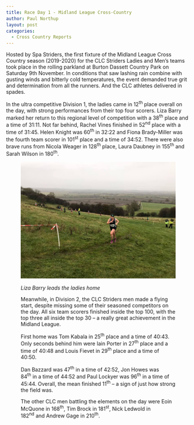 ```yaml
---
title: Race Day 1 - Midland League Cross-Country
author: Paul Northup
layout: post
categories:
  - Cross Country Reports
---
```


Hosted by Spa Striders, the first fixture of the Midland League Cross Country season (2019-2020) for the CLC Striders Ladies and Men’s teams took place in the rolling parkland at Burton Dassett Country Park on Saturday 9th November. In conditions that saw lashing rain combine with gusting winds and bitterly cold temperatures, the event demanded true grit and determination from all the runners. And the CLC athletes delivered in spades.

In the ultra competitive Division 1, the ladies came in 12<sup>th</sup> place overall on the day, with strong performances from their top four scorers. Liza Barry marked her return to this regional level of competition with a 38<sup>th</sup> place and a time of 31:11. Not far behind, Rachel Vines finished in 52<sup>nd</sup> place with a time of 31:45. Helen Knight was 60<sup>th</sup> in 32:22 and Fiona Brady-Miller was the fourth team scorer in 101<sup>st</sup> place and a time of 34:52. There were also brave runs from Nicola Weager in 128<sup>th</sup> place, Laura Daubney in 155<sup>th</sup> and Sarah Wilson in 180<sup>th</sup>.<figure class="wp-block-image is-resized">

<img src="/Images/2019/11/Liza-Barry-9.11.19.jpg" alt="Liza Barry leads the ladies home"/>

_Liza Barry leads the ladies home_

Meanwhile, in Division 2, the CLC Striders men made a flying start, despite missing some of their seasoned competitors on the day. All six team scorers finished inside the top 100, with the top three all inside the top 30 – a really great achievement in the Midland League.&nbsp;

First home was Tom Kabala in 25<sup>th</sup>&nbsp;place and a time of 40:43. Only seconds behind him were Iain Porter in 27<sup>th</sup>&nbsp;place and a time of 40:48 and Louis Fievet in 29<sup>th</sup>&nbsp;place and a time of 40:50.

Dan Bazzard was 47<sup>th</sup>&nbsp;in a time of 42:52, Jon Howes was 84<sup>th</sup>&nbsp;in a time of 44:52 and Paul Lockyer was 96<sup>th</sup>&nbsp;in a time of 45:44. Overall, the mean finished 11<sup>th</sup>&nbsp;– a sign of just how strong the field was.

The other CLC men battling the elements on the day were Eoin McQuone in 168<sup>th</sup>, Tim Brock in 181<sup>st</sup>, Nick Ledwold in 182<sup>nd</sup>&nbsp;and Andrew Gage in 210<sup>th</sup>.
